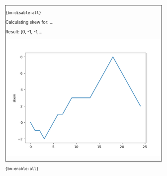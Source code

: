 <div style="border:1px solid black;">

`{bm-disable-all}`

Calculating skew for: ...

Result: [0, -1, -1,...

![GC Skew Plot](skew_babf857bad6dd935f0d1ddbbb8b5005f.png)
</div>

`{bm-enable-all}`


